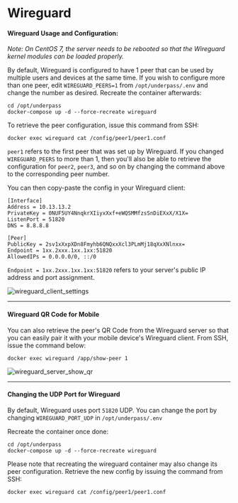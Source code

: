 # Wireguard

#### Wireguard Usage and Configuration:

_Note: On CentOS 7, the server needs to be rebooted so that the Wireguard kernel modules can be loaded properly._

By default, Wireguard is configured to have 1 peer that can be used by multiple users and devices at the same time. If you wish to configure more than one peer, edit `WIREGUARD_PEERS=1` from `/opt/underpass/.env` and change the number as desired. Recreate the container afterwards:
```
cd /opt/underpass
docker-compose up -d --force-recreate wireguard
```

To retrieve the peer configuration, issue this command from SSH:
```
docker exec wireguard cat /config/peer1/peer1.conf
```

`peer1` refers to the first peer that was set up by Wireguard. If you changed `WIREGUARD_PEERS` to more than 1, then you'll also be able to retrieve the configuration for `peer2`, `peer3`, and so on by changing the command above to the corresponding peer number.

You can then copy-paste the config in your Wireguard client:
```
[Interface]
Address = 10.13.13.2
PrivateKey = 0NUF5UY4NnqkrXIiyxXxf+eWQSMMfzsSnDiEXxX/X1X=
ListenPort = 51820
DNS = 8.8.8.8

[Peer]
PublicKey = 2sv1xXxpXDn8Fmyhb6QNQxxXcl3PLmMj18qXxXNlnxx=
Endpoint = 1xx.2xxx.1xx.1xx:51820
AllowedIPs = 0.0.0.0/0, ::/0
```

`Endpoint = 1xx.2xxx.1xx.1xx:51820` refers to your server's public IP address and port assignment.

![wireguard_client_settings](https://user-images.githubusercontent.com/9207205/94211972-7620c580-ff05-11ea-861e-1c6cd20466f1.png)

***

#### Wireguard QR Code for Mobile

You can also retrieve the peer's QR Code from the Wireguard server so that you can easily pair it with your mobile device's Wireguard client. From SSH, issue the command below:
```
docker exec wireguard /app/show-peer 1
```

![wireguard_server_show_qr](https://user-images.githubusercontent.com/9207205/93795143-9170a400-fc6b-11ea-8db0-ebfdda1084ba.png)

***

#### Changing the UDP Port for Wireguard

By default, Wireguard uses port `51820` UDP. You can change the port by changing `WIREGUARD_PORT_UDP` in `/opt/underpass/.env`

Recreate the container once done:
```
cd /opt/underpass
docker-compose up -d --force-recreate wireguard
```

Please note that recreating the wireguard container may also change its peer configuration. Retrieve the new config by issuing the command from SSH:
```
docker exec wireguard cat /config/peer1/peer1.conf
```